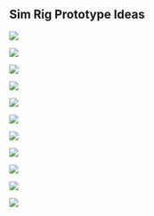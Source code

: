 ## Sim Rig Prototype Ideas




![](img/sim2.webp)

![](img/Formula-Simulator-Cool-Performance.webp)

![](img/sim3.webp)

![](img/sim1.png)


![](img/GT-F1-front.webp)

![](img/F1-above.webp)


![](img/GT1.webp)

![](img/GT4.webp)



![](img/download.png)

![](img/15415919104_a0a5d24f73_o.jpg.jpg)

![](img/F1-GT-Simple-CutOuts-SheetStock_1024x1024.webp)








